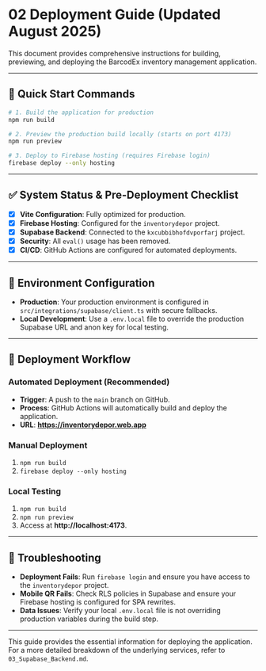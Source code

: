 # 02 Deployment Guide (Updated August 2025)

This document provides comprehensive instructions for building, previewing, and deploying the BarcodEx inventory management application.

---

## 🚀 **Quick Start Commands**

```bash
# 1. Build the application for production
npm run build

# 2. Preview the production build locally (starts on port 4173)
npm run preview

# 3. Deploy to Firebase hosting (requires Firebase login)
firebase deploy --only hosting
```

---

## ✅ **System Status & Pre-Deployment Checklist**

-   [x] **Vite Configuration**: Fully optimized for production.
-   [x] **Firebase Hosting**: Configured for the `inventorydepor` project.
-   [x] **Supabase Backend**: Connected to the `kxcubbibhofdvporfarj` project.
-   [x] **Security**: All `eval()` usage has been removed.
-   [x] **CI/CD**: GitHub Actions are configured for automated deployments.

---

## 🔧 **Environment Configuration**

-   **Production**: Your production environment is configured in `src/integrations/supabase/client.ts` with secure fallbacks.
-   **Local Development**: Use a `.env.local` file to override the production Supabase URL and anon key for local testing.

---

## 🚀 **Deployment Workflow**

### **Automated Deployment (Recommended)**
-   **Trigger**: A push to the `main` branch on GitHub.
-   **Process**: GitHub Actions will automatically build and deploy the application.
-   **URL**: **https://inventorydepor.web.app**

### **Manual Deployment**
1.  `npm run build`
2.  `firebase deploy --only hosting`

### **Local Testing**
1.  `npm run build`
2.  `npm run preview`
3.  Access at **http://localhost:4173**.

---

## 🐛 **Troubleshooting**

-   **Deployment Fails**: Run `firebase login` and ensure you have access to the `inventorydepor` project.
-   **Mobile QR Fails**: Check RLS policies in Supabase and ensure your Firebase hosting is configured for SPA rewrites.
-   **Data Issues**: Verify your local `.env.local` file is not overriding production variables during the build step.

---

This guide provides the essential information for deploying the application. For a more detailed breakdown of the underlying services, refer to `03_Supabase_Backend.md`.
















